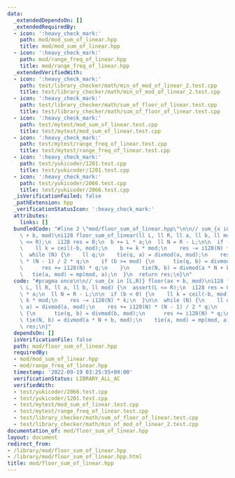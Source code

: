 ```yaml
---
data:
  _extendedDependsOn: []
  _extendedRequiredBy:
  - icon: ':heavy_check_mark:'
    path: mod/mod_sum_of_linear.hpp
    title: mod/mod_sum_of_linear.hpp
  - icon: ':heavy_check_mark:'
    path: mod/range_freq_of_linear.hpp
    title: mod/range_freq_of_linear.hpp
  _extendedVerifiedWith:
  - icon: ':heavy_check_mark:'
    path: test/library_checker/math/min_of_mod_of_linear_2.test.cpp
    title: test/library_checker/math/min_of_mod_of_linear_2.test.cpp
  - icon: ':heavy_check_mark:'
    path: test/library_checker/math/sum_of_floor_of_linear.test.cpp
    title: test/library_checker/math/sum_of_floor_of_linear.test.cpp
  - icon: ':heavy_check_mark:'
    path: test/mytest/mod_sum_of_linear.test.cpp
    title: test/mytest/mod_sum_of_linear.test.cpp
  - icon: ':heavy_check_mark:'
    path: test/mytest/range_freq_of_linear.test.cpp
    title: test/mytest/range_freq_of_linear.test.cpp
  - icon: ':heavy_check_mark:'
    path: test/yukicoder/1201.test.cpp
    title: test/yukicoder/1201.test.cpp
  - icon: ':heavy_check_mark:'
    path: test/yukicoder/2066.test.cpp
    title: test/yukicoder/2066.test.cpp
  _isVerificationFailed: false
  _pathExtension: hpp
  _verificationStatusIcon: ':heavy_check_mark:'
  attributes:
    links: []
  bundledCode: "#line 2 \"mod/floor_sum_of_linear.hpp\"\n\n// sum_{x in [L,R)} floor(ax\
    \ + b, mod)\ni128 floor_sum_of_linear(ll L, ll R, ll a, ll b, ll mod) {\n  assert(L\
    \ <= R);\n  i128 res = 0;\n  b += L * a;\n  ll N = R - L;\n\n  if (b < 0) {\n\
    \    ll k = ceil(-b, mod);\n    b += k * mod;\n    res -= i128(N) * k;\n  }\n\n\
    \  while (N) {\n    ll q;\n    tie(q, a) = divmod(a, mod);\n    res += i128(N)\
    \ * (N - 1) / 2 * q;\n    if (b >= mod) {\n      tie(q, b) = divmod(b, mod);\n\
    \      res += i128(N) * q;\n    }\n    tie(N, b) = divmod(a * N + b, mod);\n \
    \   tie(a, mod) = mp(mod, a);\n  }\n  return res;\n}\n"
  code: "#pragma once\n\n// sum_{x in [L,R)} floor(ax + b, mod)\ni128 floor_sum_of_linear(ll\
    \ L, ll R, ll a, ll b, ll mod) {\n  assert(L <= R);\n  i128 res = 0;\n  b += L\
    \ * a;\n  ll N = R - L;\n\n  if (b < 0) {\n    ll k = ceil(-b, mod);\n    b +=\
    \ k * mod;\n    res -= i128(N) * k;\n  }\n\n  while (N) {\n    ll q;\n    tie(q,\
    \ a) = divmod(a, mod);\n    res += i128(N) * (N - 1) / 2 * q;\n    if (b >= mod)\
    \ {\n      tie(q, b) = divmod(b, mod);\n      res += i128(N) * q;\n    }\n   \
    \ tie(N, b) = divmod(a * N + b, mod);\n    tie(a, mod) = mp(mod, a);\n  }\n  return\
    \ res;\n}"
  dependsOn: []
  isVerificationFile: false
  path: mod/floor_sum_of_linear.hpp
  requiredBy:
  - mod/mod_sum_of_linear.hpp
  - mod/range_freq_of_linear.hpp
  timestamp: '2022-09-19 03:25:55+09:00'
  verificationStatus: LIBRARY_ALL_AC
  verifiedWith:
  - test/yukicoder/2066.test.cpp
  - test/yukicoder/1201.test.cpp
  - test/mytest/mod_sum_of_linear.test.cpp
  - test/mytest/range_freq_of_linear.test.cpp
  - test/library_checker/math/sum_of_floor_of_linear.test.cpp
  - test/library_checker/math/min_of_mod_of_linear_2.test.cpp
documentation_of: mod/floor_sum_of_linear.hpp
layout: document
redirect_from:
- /library/mod/floor_sum_of_linear.hpp
- /library/mod/floor_sum_of_linear.hpp.html
title: mod/floor_sum_of_linear.hpp
---
```

